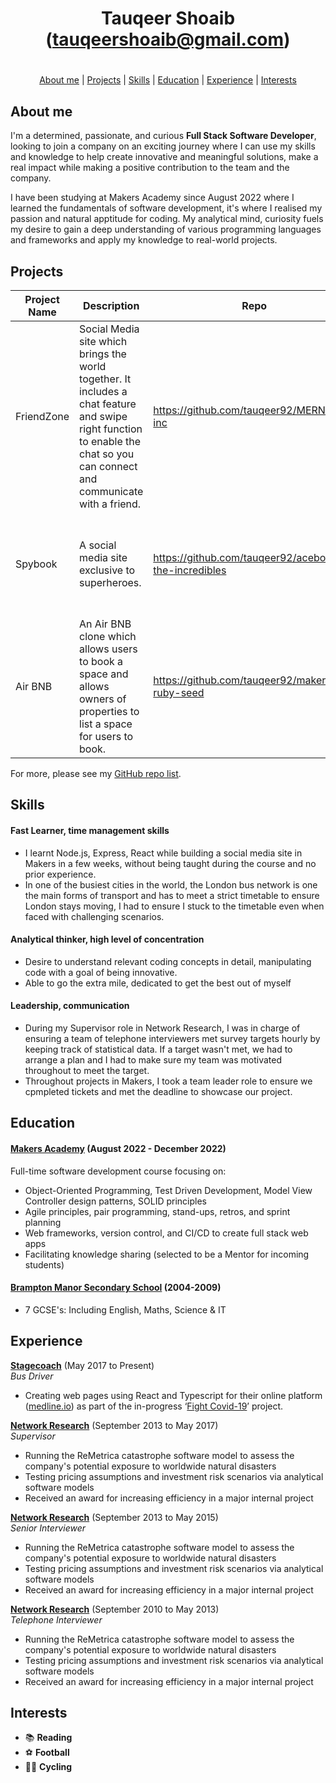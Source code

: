 <div align="center">

# Tauqeer Shoaib (tauqeershoaib@gmail.com)

#

[About me](#about_me) | [Projects](#projects) | [Skills](#skills) | [Education](#education) | [Experience](#experience) | [Interests](#interests)

</div>

## <a name="about_me">About me</a>

I'm a determined, passionate, and curious **Full Stack Software Developer**, looking to join a company on an exciting journey where I can use my skills and knowledge to help create innovative and meaningful solutions, make a real impact while making a positive contribution to the team and the company.

I have been studying at Makers Academy since August 2022 where I learned the fundamentals of software development, it's where I realised my passion and natural apptitude for coding. My analytical mind, curiosity fuels my desire to gain a deep understanding of various programming languages and frameworks and apply my knowledge to real-world projects.

## <a name="projects">Projects</a>

| Project Name   | Description | Repo | Technologies |
|---        |---          |---   |---           |
| FriendZone| Social Media site which brings the world together. It includes a chat feature and swipe right function to enable the chat so you can connect and communicate with a friend. | https://github.com/tauqeer92/MERNsters-inc| Javascript, Mongodb, Mongoose, Express, React, Node.js, Firebase, Jest, Cypress, Vite, Vitest, BCrypt, Tailwind CSS, useGestures, Nodemon |
| Spybook | A social media site exclusive to superheroes. |https://github.com/tauqeer92/acebook-the-incredibles| Javascript, Mongodb, Mongoose, Express, React, Node.js, Firebase, Jest, Cypress |
| Air BNB | An Air BNB clone which allows users to book a space and allows owners of properties to list a space for users to book. | https://github.com/tauqeer92/makersbnb-ruby-seed | Ruby, Postgresql, HTML, CSS, SQL |

For more, please see my [GitHub repo list](https://github.com/tauqeer92?tab=repositories).

## <a name="skills">Skills</a>

#### Fast Learner, time management skills ####
- I learnt Node.js, Express, React while building a social media site in Makers in a few weeks, without being taught during the course and no prior experience.
- In one of the busiest cities in the world, the London bus network is one the main forms of transport and has to meet a strict timetable to ensure London stays moving, I had to ensure I stuck to the timetable even when faced with challenging scenarios.

#### Analytical thinker, high level of concentration ####
- Desire to understand relevant coding concepts in detail, manipulating code with a goal of being innovative.
- Able to go the extra mile, dedicated to get the best out of myself

#### Leadership, communication ####
- During my Supervisor role in Network Research, I was in charge of ensuring a team of telephone interviewers met survey targets hourly by keeping track of statistical data. If a target wasn't met, we had to arrange a plan and I had to make sure my team was motivated throughout to meet the target.
- Throughout projects in Makers, I took a team leader role to ensure we cpmpleted tickets and met the deadline to showcase our project.

## <a name="education">Education</a>

#### [Makers Academy](https://makers.tech/) (August 2022 - December 2022)

Full-time software development course focusing on:	
- Object-Oriented Programming, Test Driven Development, Model View Controller design patterns, SOLID principles
- Agile principles, pair programming, stand-ups, retros, and sprint planning
- Web frameworks, version control, and CI/CD to create full stack web apps
- Facilitating knowledge sharing (selected to be a Mentor for incoming students)

#### [Brampton Manor Secondary School](https://www.bramptonmanor.org) (2004-2009)

- 7 GCSE's: Including English, Maths, Science & IT

## <a name="experience">Experience</a>

**[Stagecoach](https://www.stagecoachbus.com)** (May 2017 to Present)    
*Bus Driver*
- Creating web pages using React and Typescript for their online platform ([medline.io](http://www.medline.io/)) as part of the in-progress ‘[Fight Covid-19](https://www.donatecode.com/project/fight-covid-19-platform-connecting-medical-supply-needs-with-suppliers/)’ project.

**[Network Research](https://www.thisismotif.com)** (September 2013 to May 2017)    
*Supervisor*  
- Running the ReMetrica catastrophe software model to assess the company's potential exposure to worldwide natural disasters
- Testing pricing assumptions and investment risk scenarios via analytical software models
- Received an award for increasing efficiency in a major internal project

**[Network Research](https://www.thisismotif.com)** (September 2013 to May 2015)    
*Senior Interviewer*  
- Running the ReMetrica catastrophe software model to assess the company's potential exposure to worldwide natural disasters
- Testing pricing assumptions and investment risk scenarios via analytical software models
- Received an award for increasing efficiency in a major internal project

**[Network Research](https://www.thisismotif.com)** (September 2010 to May 2013)    
*Telephone Interviewer*  
- Running the ReMetrica catastrophe software model to assess the company's potential exposure to worldwide natural disasters
- Testing pricing assumptions and investment risk scenarios via analytical software models
- Received an award for increasing efficiency in a major internal project

## <a name="interests">Interests</a>
- 📚 **Reading** 
- ⚽️ **Football**
- 🚴‍♂️ **Cycling**
